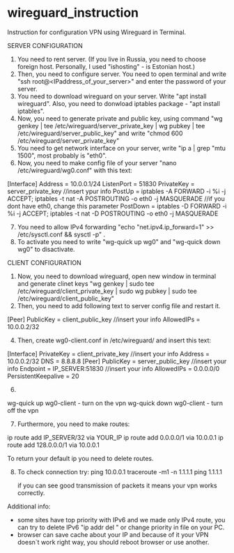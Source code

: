 # wireguard_instruction
Instruction for configuration VPN using Wireguard in Terminal.

SERVER CONFIGURATION
1) You need to rent server. (If you live in Russia, you need to choose foreign host. Personally, I used "ishosting" - is Estonian host.)
2) Then, you need to configure server. You need to open terminal and write "ssh root@<IPaddress_of_your_server>" and enter the password of your server.
3) You need to download wireguard on your server. Write "apt install wireguard". Also, you need to donwload iptables package - "apt install iptables".
4) Now, you need to generate private and public key, using command "wg genkey | tee /etc/wireguard/server_private_key | wg pubkey | tee /etc/wireguard/server_public_key" and write "chmod 600 /etc/wireguard/server_private_key"
5) You need to get network interface on your server, write "ip a | grep "mtu 1500", most probably is "eth0".
6) Now, you need to make config file of your server "nano /etc/wireguard/wg0.conf" with this text:

[Interface]
Address = 10.0.0.1/24
ListenPort = 51830
PrivateKey = server_private_key                                                                       //insert ypur info
PostUp = iptables -A FORWARD -i %i -j ACCEPT; iptables -t nat -A POSTROUTING -o
eth0 -j MASQUERADE                                                                                    //if you dont have eth0, change this parameter
PostDown = iptables -D FORWARD -i %i -j ACCEPT; iptables -t nat -D POSTROUTING -o
eth0 -j MASQUERADE

7) You need to allow IPv4 forwarding "echo "net.ipv4.ip_forward=1" >> /etc/sysctl.conf && sysctl -p" .
8) To activate you need to write "wg-quick up wg0" and "wg-quick down wg0" to disactivate.

CLIENT CONFIGURATION
1) Now, you need to download wireguard, open new window in terminal and generate clinet keys "wg genkey | sudo tee /etc/wireguard/client_private_key | sudo wg pubkey | sudo tee /etc/wireguard/client_public_key"
2) Then, you need to add following text to server config file and restart it.

[Peer]
PublicKey = client_public_key                                                                          //insert your info
AllowedIPs = 10.0.0.2/32

4) Then, create wg0-client.conf in /etc/wireguard/ and insert this text:

[Interface]
PrivateKey = client_private_key                                                                       //insert your info
Address = 10.0.0.2/32
DNS = 8.8.8.8
[Peer]
PublicKey = server_public_key                                                                         //insert your info
Endpoint = IP_SERVER:51830                                                                            //insert your info
AllowedIPs = 0.0.0.0/0
PersistentKeepalive = 20

6) 
wg-quick up wg0-client   - turn on the vpn
wg-quick down wg0-client - turn off the vpn

7) Furthermore, you need to make routes:

ip route add IP_SERVER/32 via YOUR_IP
ip route add 0.0.0.0/1 via 10.0.0.1
ip route add 128.0.0.0/1 via 10.0.0.1

To return your default ip you need to delete routes.

8) To check connection try:
   ping 10.0.0.1
   traceroute -m1 -n 1.1.1.1
   ping 1.1.1.1

   if you can see good transmission of packets it means your vpn works correctly.

Additional info:
- some sites have top priority with IPv6 and we made only IPv4 route, you can try to delete IPv6 "ip addr del <IPv6>" or change priority in file on your PC.
- browser can save cache about your IP and because of it your VPN doesn`t work right way, you should reboot browser or use another.
